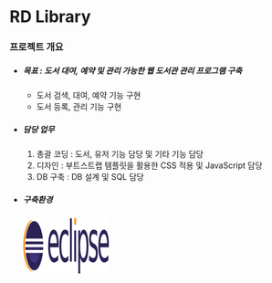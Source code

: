 <h1 id="rd-library"><a name="rd-library" href="#rd-library"></a>RD Library</h1>
<p class="toc" style="undefined"></p><h3 id="프로젝트-개요"><a name="프로젝트-개요" href="#프로젝트-개요"></a>프로젝트 개요</h3>
<ul>
<li><h5 id="목표-:-도서-대여,-예약-및-관리-가능한-웹-도서관-관리-프로그램-구축"><a name="목표-:-도서-대여,-예약-및-관리-가능한-웹-도서관-관리-프로그램-구축" href="#목표-:-도서-대여,-예약-및-관리-가능한-웹-도서관-관리-프로그램-구축"></a>목표 : 도서 대여, 예약 및 관리 가능한 웹 도서관 관리 프로그램 구축</h5>
<ul>
<li>도서 검색, 대여, 예약 기능 구현</li><li>도서 등록, 관리 기능 구현</li></ul>
</li></ul>
<ul>
<li><h5 id="담당-업무"><a name="담당-업무" href="#담당-업무"></a>담당 업무</h5>
<ol>
<li>총괄 코딩 : 도서, 유저 기능 담당 및 기타 기능 담당</li><li>디자인 : 부트스트랩 템플릿을 활용한 CSS 적용 및 JavaScript 담당</li><li>DB 구축 : DB 설계 및 SQL 담당</li></ol>
</li></ul>
<ul>
<li><h5 id="구축환경"><a name="구축환경" href="#구축환경"></a>구축환경</h5>
<img src="\imgs\이클립스.png" alt="이클립스"></li></ul>
